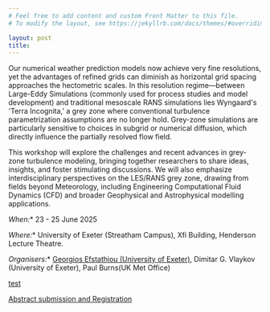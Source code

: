 ```yaml
---
# Feel free to add content and custom Front Matter to this file.
# To modify the layout, see https://jekyllrb.com/docs/themes/#overriding-theme-defaults

layout: post
title:
---
```



Our numerical weather prediction models now achieve very fine resolutions, yet the advantages of refined grids can diminish as horizontal grid spacing approaches the hectometric scales. In this resolution regime—between Large-Eddy Simulations (commonly used for process studies and model development) and traditional mesoscale RANS simulations lies Wyngaard's 'Terra Incognita,' a grey zone where conventional turbulence parametrization assumptions are no longer hold. Grey-zone simulations are particularly sensitive to choices in subgrid or numerical diffusion, which directly influence the partially resolved flow field.

This workshop will explore the challenges and recent advances in grey-zone turbulence modeling, bringing together researchers to share ideas, insights, and foster stimulating discussions. We will also emphasize interdisciplinary perspectives on the LES/RANS grey zone, drawing from fields beyond Meteorology, including Engineering Computational Fluid Dynamics (CFD) and broader Geophysical and Astrophysical modelling applications.

**When*:** 23 - 25 June 2025

**Where*:** University of Exeter (Streatham Campus), Xfi Building, Henderson Lecture Theatre. 

**Organisers*:**   [Georgios Efstathiou (University of Exeter)](empty_link),
                Dimitar G. Vlaykov (University of Exeter),
                Paul Burns(UK Met Office)

[test](logistics)


[Abstract submission and Registration](abs_and_reg)
